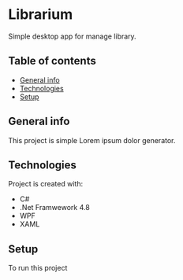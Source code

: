# Librarium
Simple desktop app for manage library.
## Table of contents
* [General info](#general-info)
* [Technologies](#technologies)
* [Setup](#setup)

## General info
This project is simple Lorem ipsum dolor generator.
	
## Technologies
Project is created with:
* C#
* .Net Framwework 4.8
* WPF
* XAML
	
## Setup
To run this project

